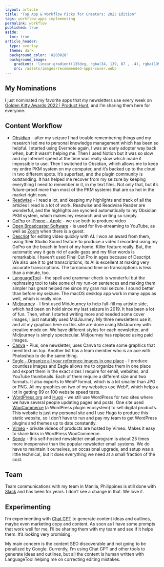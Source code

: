 ```yaml
---
layout: article
title: "Top App & Workflow Picks for Creators: 2023 Edition"
tags: workflow-apps implementing
permalink: workflow
published: true
aside:
  toc: true
article_header:
  type: overlay
  theme: dark
  background_color: '#203028'
  background_image:
    gradient: 'linear-gradient(135deg, rgba(34, 139, 87 , .4), rgba(139, 34, 139, .4))'
    src: /assets/images/recommended-apps-cover.webp
---
```

## My Nominations
I just nominated my favorite apps that my newsletters use every week on [Golden Kitty Awards 2022 | Product Hunt](https://www.producthunt.com/golden-kitty-awards), and I’m sharing them here for everyone.
<!--more-->
## Content Workflow
- [Obsidian](https://obsidian.md) - after my seizure I had trouble remembering things and my research led me to personal knowledge management which has been so helpful. I started using Evernote again, I was an early adopter way back when, butt it wasn’t helping me. Then I used Notion but it was so slow and my Internet speed at the time was really slow which made it impossible to use. Then I switched to Obsidian, which allows me to keep my entire PKM system on my computer, and it’s backed up to the cloud in two different spots. It’s superfast, and the plugin community is outstanding. It has helped me recover from my seizure by keeping everything I need to remember in it, in my text files. Not only that, but it’s future-proof more than most of the PKM systems that are so hot in the market right now.
- [Readwise](http://readwise.io) - I read a lot, and keeping my highlights and track of all the articles I read is a lot of work. Readwise and Readwise Reader are wonderful, and the highlights are synched automatically to my Obsidian PKM system, which makes my research and writing so simply.
- [GoPro](https://gopro.com/)  or [iPhone - Apple](https://www.apple.com/iphone/) - we use both to produce video
- [Open Broadcaster Software](https://obsproject.com) - is used for live-streaming to YouTube, as well as [Zoom](https://zoom.us) when there is a guest.
- [Descript](https://descript.com) for editing video quickly with AI. I won an award from them, using their Studio Sound feature to produce a video I recorded using my GoPro on the beach in front of my home. Killer feature really. But, the automatic way it gets rid of audio gaps and my filler words is remarkable. I haven’t used Final Cut Pro in ages because of Descript. We also use it to get transcriptions, its AI is excellent at making very accurate transcriptions. The turnaround time on transcriptions is less than a minute, too.
- [LanguageTool](https://languagetool.org) - the spell and grammar check is wonderful but the rephrasing tool to take some of my run-on sentences and making them simpler has great helped me since my gran mal seizure. I sound better than before my seizure. The macOS desktop app work in many apps as well, which is really nice.
- [Midjourney](https://www.midjourney.com) - I first used MidJourney to help full-fill my artistic side, which had been on hold since my last seizure in 2019. It has been a lot of fun. Then, when I started writing more and needed some cover images, I just naturally used MidJourney. My three newsletters use it, and all my graphics here on this site are done using MidJourney with creative mode on. We have different styles for each newsletter, and Midjourney is simply spectacular. Midjourney has replaced using paid images.
- [Canva](https://www.canva.com) - Plus, one newsletter, uses Canva to create some graphics that need text on top. Another list has a team member who is an ace with Photoshop to do the same thing.
- [Eagle - Organize all your reference images in one place](https://eagle.cool/?ref=producthunt) - I produce countless images and Eagle allows me to organize them in one place and export them in the exact sizes I require for email, websites, and YouTube thumbnails. Each of them require a different size and two formats. It also exports to WebP format, which is a lot smaller than JPG or PNG. All my graphics on two of my websites use WebP, which helps a lot in getting 99 or 100 website speed tests.
- [WordPress.org](https://wordpress.org) and [Hugo](https://gohugo.io) - we still use WordPress for two sites where we have several people updating pages and posts. One site used [WooCommerce](https://woocommerce.com) (a WordPress plugin ecosystem) to sell digital products. This website is just my personal site and I use Hugo to produce this static website, so I don’t have to run and pay my team to get WordPress plugins and themes up to date constantly.
- [Vimeo](https://vimeo.com) - private videos of products are hosted by Vimeo. Makes it easy to share links in WordPress WooCommerce.
- [Sendy](https://sendy.co) - this self-hosted newsletter email program is about 25 times more inexpensive than the popular newsletter email systems. We do have to maintain it ourselves, an occasional upgrade, and setup was a little technical, but it does everything we need at a small fraction of the cost.

## Team
Team communications with my team in Manila, Philippines is still done with [Slack](https://slack.com) and has been for years. I don’t see a change in that. We love it.

## Experimenting
I’m experimenting with [Chat GPT](https://chat.openai.com) to generate content ideas and outlines, maybe even marketing copy and content. As soon as I have some prompts that work well for me, I’ll be sharing them with my team and see if it helps them. It’s looking very promising. 

My main concern is the content SEO discoverable and not going to be penalized by Google. Currently, I’m using Chat GPT and other tools to generate ideas and outlines, but all the content is human written with LanguageTool helping me on correcting editing mistakes.
